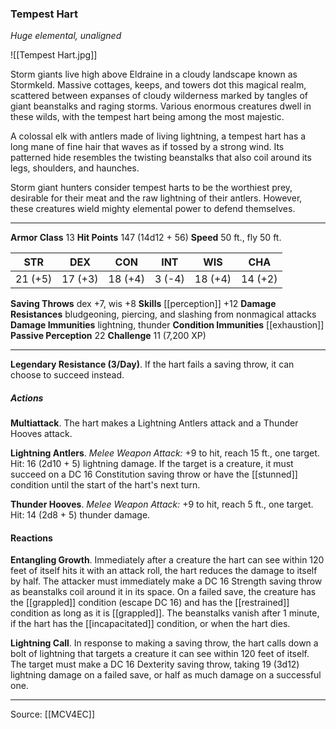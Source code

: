### Tempest Hart
_Huge elemental, unaligned_

![[Tempest Hart.jpg]]

Storm giants live high above Eldraine in a cloudy landscape known as Stormkeld. Massive cottages, keeps, and towers dot this magical realm, scattered between expanses of cloudy wilderness marked by tangles of giant beanstalks and raging storms. Various enormous creatures dwell in these wilds, with the tempest hart being among the most majestic.

A colossal elk with antlers made of living lightning, a tempest hart has a long mane of fine hair that waves as if tossed by a strong wind. Its patterned hide resembles the twisting beanstalks that also coil around its legs, shoulders, and haunches.

Storm giant hunters consider tempest harts to be the worthiest prey, desirable for their meat and the raw lightning of their antlers. However, these creatures wield mighty elemental power to defend themselves.




---

**Armor Class** 13
**Hit Points** 147 (14d12 + 56)
**Speed** 50 ft., fly 50 ft.

| STR     | DEX     | CON     | INT     | WIS     | CHA     |
|---------|---------|---------|---------|---------|---------|
| 21 (+5) | 17 (+3) | 18 (+4) | 3 (-4) | 18 (+4) | 14 (+2) |

**Saving Throws** dex +7, wis +8
**Skills** [[perception]] +12
**Damage Resistances** bludgeoning, piercing, and slashing from nonmagical attacks
**Damage Immunities** lightning, thunder
**Condition Immunities** [[exhaustion]]
**Passive Perception** 22
**Challenge** 11 (7,200 XP)

---

**Legendary Resistance (3/Day)**. If the hart fails a saving throw, it can choose to succeed instead.

##### Actions
**Multiattack**. The hart makes a Lightning Antlers attack and a Thunder Hooves attack.

**Lightning Antlers**. _Melee Weapon Attack:_ +9 to hit, reach 15 ft., one target. Hit: 16 (2d10 + 5) lightning damage. If the target is a creature, it must succeed on a DC 16 Constitution saving throw or have the [[stunned]] condition until the start of the hart's next turn.

**Thunder Hooves**. _Melee Weapon Attack:_ +9 to hit, reach 5 ft., one target. Hit: 14 (2d8 + 5) thunder damage.

#### Reactions
**Entangling Growth**. Immediately after a creature the hart can see within 120 feet of itself hits it with an attack roll, the hart reduces the damage to itself by half. The attacker must immediately make a DC 16 Strength saving throw as beanstalks coil around it in its space. On a failed save, the creature has the [[grappled]] condition (escape DC 16) and has the [[restrained]] condition as long as it is [[grappled]]. The beanstalks vanish after 1 minute, if the hart has the [[incapacitated]] condition, or when the hart dies.

**Lightning Call**. In response to making a saving throw, the hart calls down a bolt of lightning that targets a creature it can see within 120 feet of itself. The target must make a DC 16 Dexterity saving throw, taking 19 (3d12) lightning damage on a failed save, or half as much damage on a successful one.


---

Source: [[MCV4EC]]